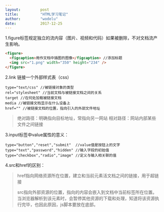 ```yaml
---
layout:			post
title:			"HTML学习笔记"
author:			"wodelu"
date:			2017-12-25
---
```


1.figure标签规定独立的流内容（图片、视频和代码）如果被删除，不对文档流产生影响。

```html
<figure>
  <figcaption>用作文档中插图的图像</figcaption> //添加标题
  <img src="1.png" width="350" height="234" />
</figure>
```

2.link 链接一个外部样式表（css）

	type="text/css" //被链接对象的类型
	rel="stylesheet" //当前文档与被链接文档之间的关系
	target //在何处加载被链接文档
	media //被链接文档显示在什么设备上
	href="" //被链接文档的位置，指向引入的外部文件地址

> 绝对路径：明确指向目标地址，常指向另一网站
> 相对路径：网站内部某些文件之间链接

3.input标签中value属性的意义：

	type="button","reset","submit"  //value值是按钮上的文字
	type="text","password","hidden" //输入字段的初始值
	type="checkbox","radio","image" //定义与输入相关联的值

4.src和href的区别：
> href指向网络资源所在位置，建立和当前元素活文档之间的链接，用于超链接
> 
> src指向外部资源的位置，指向的内容会嵌入到文档中当前标签所在位置。当浏览器解析到该元素时，会暂停其他资源的下载和处理，知道将该资源执行完毕，也因此原因，js脚本要放在底部。

